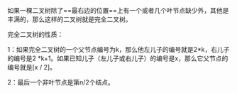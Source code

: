 如果一棵二叉树除了==最右边的位置==上有一个或者几个叶节点缺少外，其他是丰满的，那么这样的二叉树就是完全二叉树。

完全二叉树的性质：

1：如果完全二叉树的一个父节点编号为k，那么他左儿子的编号就是2*k，右儿子的编号是2 *k+1。如果已知儿子（左儿子或右儿子）的编号是x，那么它父节点的编号就是[x / 2]。

2：最后一个非叶节点是第n/2个结点。